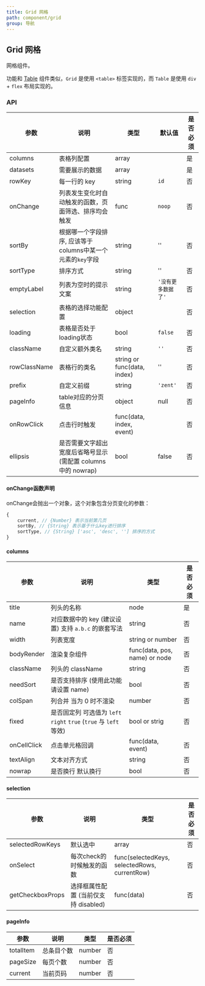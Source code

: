 ```yaml
---
title: Grid 网格
path: component/grid
group: 导航
---
```


## Grid 网格

网格组件。

功能和 [Table](table) 组件类似，`Grid` 是使用 `<table>` 标签实现的，而 `Table` 是使用 `div` + `flex` 布局实现的。

### API

| 参数     | 说明                                  | 类型    | 默认值   | 是否必须 |
| -------- | ------------------------------------ | ----- | ------- | ------- |
| columns  | 表格列配置                            | array |         |   是    |
| datasets | 需要展示的数据                         | array |         |   是    |
| rowKey   | 每一行的 key                           | string |  `id`    |   否    |
| onChange | 列表发生变化时自动触发的函数，页面筛选、排序均会触发  | func | `noop` | 否    |
| sortBy   | 根据哪一个字段排序, 应该等于columns中某一个元素的`key`字段 | string | '' | 否 |
| sortType | 排序方式                            | string  |     ''   |   否    |
| emptyLabel | 列表为空时的提示文案                | string   | `'没有更多数据了'` | 否 |
| selection  | 表格的选择功能配置                 | object     |         | 否    |
| loading    | 表格是否处于loading状态           | bool          | `false` | 否  |
| className  | 自定义额外类名                    | string        | `''`   | 否   |
| rowClassName | 表格行的类名                    | string or func(data, index) |  ''   | 否   |
| prefix     | 自定义前缀                       | string       | `'zent'` | 否  |
| pageInfo   | table对应的分页信息               | object        | null   | 否  |
| onRowClick | 点击行时触发                      | func(data, index, event) | | 否 |
| ellipsis   | 是否需要文字超出宽度后省略号显示 (需配置 columns 中的 nowrap) | bool | false | 否 |

#### onChange函数声明
onChange会抛出一个对象，这个对象包含分页变化的参数：

```js
{
	current, // {Number} 表示当前第几页
	sortBy, // {String} 表示基于什么key进行排序
	sortType, // {String} ['asc', 'desc', ''] 排序的方式
}
```

#### columns

| 参数         | 说明                               | 类型        | 是否必须 |
| ---------- | ----------------------------------- | ---------- | ---- |
| title      | 列头的名称                       |  node       | 是    |
| name       | 对应数据中的 key (建议设置) 支持 `a.b.c` 的嵌套写法  | string   | 否    |
| width      | 列表宽度                             | string or number | 否    |
| bodyRender | 渲染复杂组件                        | func(data, pos, name) or node |  否  |
| className  | 列头的 className                   | string |  否  |
| needSort   | 是否支持排序 (使用此功能 请设置 name)  | bool   | 否   |
| colSpan    | 列合并 当为 0 时不渲染               | number | 否    |
| fixed      | 是否固定列 可选值为 `left` `right` `true` (`true` 与 `left` 等效) | bool or strig | 否 |
| onCellClick | 点击单元格回调                      | func(data, event) | 否 |
| textAlign  | 文本对齐方式                        | string | 否 |
| nowrap     | 是否换行 默认换行                     | bool | 否 |


#### selection

| 参数              | 说明              | 类型    | 是否必须 |
| --------------- | --------------- | ----- | ---- |
| selectedRowKeys | 默认选中            | array | 否    |
| onSelect | 每次check的时候触发的函数 | func(selectedKeys, selectedRows, currentRow)  | 否 |
| getCheckboxProps | 选择框属性配置 (当前仅支持 disabled) | func(data) | 否 |


#### pageInfo

| 参数              | 说明              | 类型  | 是否必须 |
| --------------- | --------------- | --- | ----- |
| totalItem | 总条目个数 | number| 否    |
| pageSize | 每页个数   | number | 否    |
| current | 当前页码 | number | 否 |


<style>
  .switch {
		margin-bottom: 10px;
  }
  .big-size {
  	font-size: 20px;
  }
</style>
